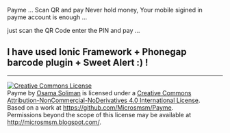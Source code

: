 Payme ... Scan QR and pay
Never hold money, Your mobile sigined in payme account is enough ...

just scan the QR Code enter the PIN and pay ...

I have used Ionic Framework + Phonegap barcode plugin + Sweet Alert 
:) !
-----
-----
<a rel="license" href="http://creativecommons.org/licenses/by-nc-nd/4.0/"><img alt="Creative Commons License" style="border-width:0" src="https://i.creativecommons.org/l/by-nc-nd/4.0/88x31.png" /></a><br /><span xmlns:dct="http://purl.org/dc/terms/" property="dct:title">Payme</span> by <a xmlns:cc="http://creativecommons.org/ns#" href="http://microsmsm.blogspot.com/" property="cc:attributionName" rel="cc:attributionURL">Osama Soliman</a> is licensed under a <a rel="license" href="http://creativecommons.org/licenses/by-nc-nd/4.0/">Creative Commons Attribution-NonCommercial-NoDerivatives 4.0 International License</a>.<br />Based on a work at <a xmlns:dct="http://purl.org/dc/terms/" href="https://github.com/Microsmsm/Payme" rel="dct:source">https://github.com/Microsmsm/Payme</a>.<br />Permissions beyond the scope of this license may be available at <a xmlns:cc="http://creativecommons.org/ns#" href="http://microsmsm.blogspot.com/" rel="cc:morePermissions">http://microsmsm.blogspot.com/</a>.
